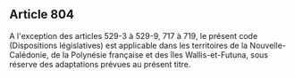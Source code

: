 Article 804
----
A l'exception des articles 529-3 à 529-9, 717 à 719, le présent code
(Dispositions législatives) est applicable dans les territoires de la Nouvelle-
Calédonie, de la Polynésie française et des îles Wallis-et-Futuna, sous réserve
des adaptations prévues au présent titre.

